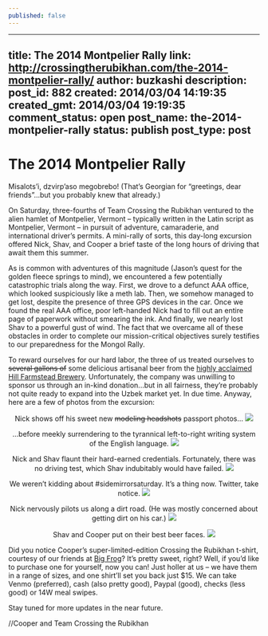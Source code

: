 ```yaml
---
published: false
---
```


---
title: The 2014 Montpelier Rally
link: http://crossingtherubikhan.com/the-2014-montpelier-rally/
author: buzkashi
description: 
post_id: 882
created: 2014/03/04 14:19:35
created_gmt: 2014/03/04 19:19:35
comment_status: open
post_name: the-2014-montpelier-rally
status: publish
post_type: post
---

# The 2014 Montpelier Rally

<p>Misalots’i, dzvirp’aso megobrebo! (That’s Georgian for “greetings, dear friends”...but you probably knew that already.) </p>
<p>On Saturday, three-fourths of Team Crossing the Rubikhan ventured to the alien hamlet of Montpelier, Vermont – typically written in the Latin script as Montpelier, Vermont – in pursuit of adventure, camaraderie, and international driver’s permits. A mini-rally of sorts, this day-long excursion offered Nick, Shav, and Cooper a brief taste of the long hours of driving that await them this summer.</p>
<p>As is common with adventures of this magnitude (Jason’s quest for the golden fleece springs to mind), we encountered a few potentially catastrophic trials along the way. First, we drove to a defunct AAA office, which looked suspiciously like a meth lab. Then, we somehow managed to get lost, despite the presence of three GPS devices in the car. Once we found the real AAA office, poor left-handed Nick had to fill out an entire page of paperwork without smearing the ink. And finally, we nearly lost Shav to a powerful gust of wind. The fact that we overcame all of these obstacles in order to complete our mission-critical objectives surely testifies to our preparedness for the Mongol Rally. </p>
<p>To reward ourselves for our hard labor, the three of us treated ourselves to <s>several gallons of</s> some delicious artisanal beer from the <a href="http://www.craftbeer.com/news/brewery-news/hill-farmstead-brewery-named-best-brewery-in-the-world-2013" title="Hill Farmstead Brewery Named Best Brewery in the World 2013" target="_blank">highly acclaimed Hill Farmstead Brewery</a>. Unfortunately, the company was unwilling to sponsor us through an in-kind donation...but in all fairness, they’re probably not quite ready to expand into the Uzbek market yet. In due time. Anyway, here are a few of photos from the excursion:</p>
<p text align="center">Nick shows off his sweet new <s>modeling headshots</s> passport photos...
<img src="http://crossingtherubikhan.com/wp-content/uploads/2014/03/DSC_0024.jpg">

<p text align="center">...before meekly surrendering to the tyrannical left-to-right writing system of the English language.
<img src="http://crossingtherubikhan.com/wp-content/uploads/2014/03/DSC_0026.jpg">

<p text align="center">Nick and Shav flaunt their hard-earned credentials. Fortunately, there was no driving test, which Shav indubitably would have failed.
<img src="http://crossingtherubikhan.com/wp-content/uploads/2014/03/DSC_0041.jpg">

<p text align="center">We weren’t kidding about #sidemirrorsaturday. It’s a thing now. Twitter, take notice.
<img src="http://crossingtherubikhan.com/wp-content/uploads/2014/03/DSC_0031.jpg">

<p text align="center">Nick nervously pilots us along a dirt road. (He was mostly concerned about getting dirt on his car.)
<img src="http://crossingtherubikhan.com/wp-content/uploads/2014/03/DSC_0051.jpg">

<p text align="center">Shav and Cooper put on their best beer faces.
<img src="http://crossingtherubikhan.com/wp-content/uploads/2014/03/DSC_0047.jpg">


Did you notice Cooper’s super-limited-edition Crossing the Rubikhan t-shirt, courtesy of our friends at <a href="http://www.bigfrog.com/" title="Big Frog" target="_blank">Big Frog</a>? It’s pretty sweet, right? Well, if you’d like to purchase one for yourself, now you can! Just holler at us – we have them in a range of sizes, and one shirt’ll set you back just $15. We can take Venmo (preferred), cash (also pretty good), Paypal (good), checks (less good) or 14W meal swipes. 

Stay tuned for more updates in the near future. 

//Cooper and Team Crossing the Rubikhan
